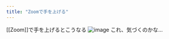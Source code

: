 ```yaml
---
title: "Zoomで手を上げる"
---
```


[[Zoom]]で手を上げるとこうなる
![image](https://gyazo.com/b1c5d35f529b147a07d78d039c7c904a/thumb/1000)
これ、気づくのかな…
